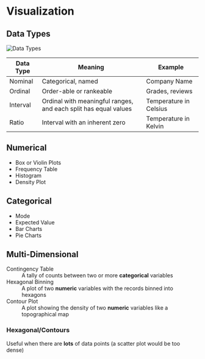 <!-- Markdown on EDA -->

# Visualization

## Data Types

![Data Types](https://miro.medium.com/max/421/1*PQ94BXT5tQbigm0UN4-WLg.png)

<!-- Data Type Table -->
<table class = "table">
<thead>
  <tr>
    <th>Data Type</th>
    <th>Meaning</th>
    <th>Example</th>
  </tr>
</thead>
<tbody>
  <tr>
    <td>Nominal</td>
    <td>Categorical, named</td>
    <td>Company Name</td>
  </tr>
  <tr>
    <td>Ordinal</td>
    <td>Order-able or rankeable</td>
    <td>Grades, reviews</td>
  </tr>
  <tr>
    <td>Interval</td>
    <td>Ordinal with meaningful ranges, and each split has equal values</td>
    <td>Temperature in Celsius</td>
  </tr>
  <tr>
    <td>Ratio</td>
    <td>Interval with an inherent zero</td>
    <td>Temperature in Kelvin</td>
  </tr>
</tbody>
</table>

## Numerical

* Box or Violin Plots
* Frequency Table
* Histogram
* Density Plot

## Categorical

* Mode
* Expected Value
* Bar Charts
* Pie Charts

## Multi-Dimensional

<!-- Multi Dimensional dt list -->
<div id="multi-dimensional-methods">
   <dl>
      <dt>Contingency Table</dt>
      <dd>A tally of counts between two or more <b>categorical</b> variables
         <img src="https://mathbitsnotebook.com/Algebra1/StatisticsReg/2wayPrac1.JPG" alt="">
      </dd>
      <dt>Hexagonal Binning</dt>
      <dd>A plot of two <b>numeric</b> variables with the records binned into hexagons
         <img src="https://datavizproject.com/wp-content/uploads/2016/06/DVP_1_100-92.png" alt="">
      </dd>
      <dt>Contour Plot</dt>
      <dd>A plot showing the density of two <b>numeric</b> variables like a topographical map
         <img src="https://python-graph-gallery.com/wp-content/uploads/80_bivariate_kernel_density_plot3-300x300.png" alt="">
      </dd>
      <h3 id="Hexagonal/Contours">Hexagonal/Contours</h3>
      <p>Useful when there are <b>lots</b> of data points (a scatter plot would be too dense) </p>
   </dl>
   </dl>
</div>



<!-- Done -->

